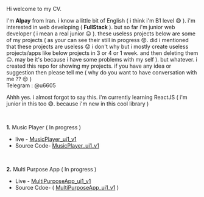 Hi welcome to my CV.

I'm **Alpay**  from Iran. i know a little bit of English ( i think i'm B1 level  😅 ). i'm interested in web developing  ( **FullStack** ). 
but so far i'm junior web developer ( i mean a real junior 😐 ). these useless projects below are some of my projects ( as your  can see their still in progress 😟. did i mentioned that these projects are useless 😟 i don't why but i mostly create useless projects/apps like below projects in 3 or 4 or 1 week. and then deleting them  😐. may be it's because i have some problems with my self ).
but whatever.
i created this repo for showing my projects. if you have any idea or suggestion then please tell me ( why do you want to have conversation with me ?? 😔 )
<br>
Telegram : @u6605

Ahhh yes. i almost forgot to say this.  i'm currently learning ReactJS ( i'm junior in this too 😅. because i'm new in this cool library )

<br>

**1.** Music Player ( In progress )

 - live - [MusicPlayer_ui1_v1 ](https://gitfname.github.io/music-player-ui1-v1/) 
 - Source Code- [MusicPlayer_ui1_v1](https://github.com/gitfname/music-player-ui1-v1) 

<br>

**2.** Multi Purpose App ( In progress )

 - Live - [MultiPurposeApp_ui1_v1](https://majestic-malasada-8ab165.netlify.app/)
 - Source Cdoe- ( [MultiPurposeApp_ui1_v1](https://github.com/gitfname/app_ui_3) )